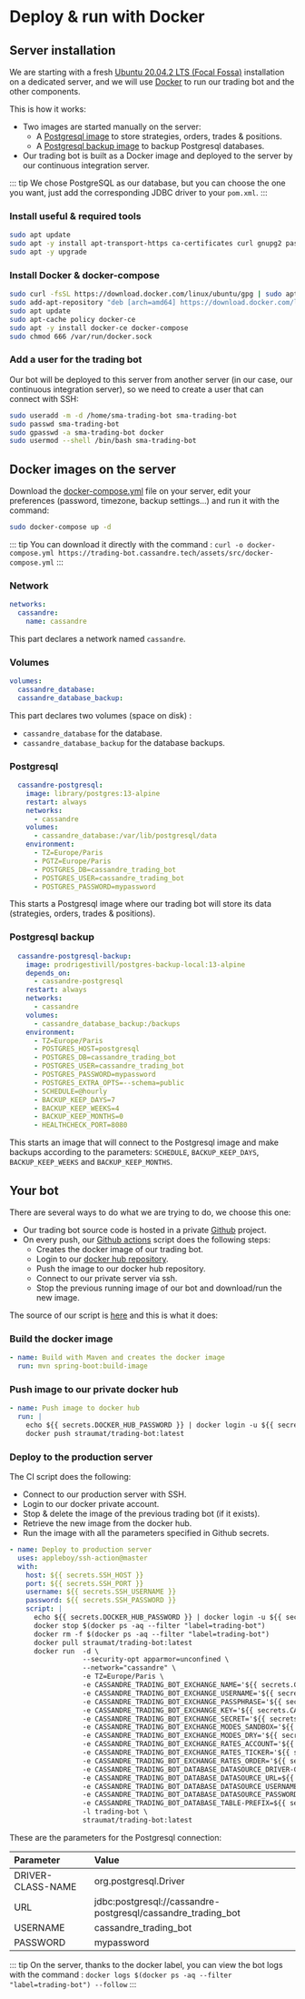 # Deploy & run with Docker

## Server installation
We are starting with a fresh [Ubuntu 20.04.2 LTS (Focal Fossa)](https://releases.ubuntu.com/20.04/) installation on a dedicated server, and we will use [Docker](https://www.docker.com/) to run our trading bot and the other components.

This is how it works:

* Two images are started manually on the server:
  * A [Postgresql image](https://hub.docker.com/_/postgres) to store strategies, orders, trades & positions.
  * A [Postgresql backup image](https://hub.docker.com/r/prodrigestivill/postgres-backup-local) to backup Postgresql databases.
* Our trading bot is built as a Docker image and deployed to the server by our continuous integration server.

::: tip
We chose PostgreSQL as our database, but you can choose the one you want, just add the corresponding JDBC driver to your `pom.xml`.
:::

### Install useful & required tools
```bash
sudo apt update
sudo apt -y install apt-transport-https ca-certificates curl gnupg2 pass software-properties-common
sudo apt -y upgrade
```

### Install Docker & docker-compose
```bash
sudo curl -fsSL https://download.docker.com/linux/ubuntu/gpg | sudo apt-key add -
sudo add-apt-repository "deb [arch=amd64] https://download.docker.com/linux/ubuntu $(lsb_release -cs) stable"
sudo apt update
sudo apt-cache policy docker-ce
sudo apt -y install docker-ce docker-compose
sudo chmod 666 /var/run/docker.sock
```

### Add a user for the trading bot
Our bot will be deployed to this server from another server (in our case, our continuous integration server), so we need to create a user that can connect with SSH:

```bash
sudo useradd -m -d /home/sma-trading-bot sma-trading-bot
sudo passwd sma-trading-bot
sudo gpasswd -a sma-trading-bot docker
sudo usermod --shell /bin/bash sma-trading-bot
```

## Docker images on the server
Download the [docker-compose.yml](/assets/src/docker-compose.yml) file on your server, edit your preferences (password, timezone, backup settings...) and run it with the command:

```bash
sudo docker-compose up -d
```

::: tip
You can download it directly with the command : `curl -o docker-compose.yml https://trading-bot.cassandre.tech/assets/src/docker-compose.yml`
:::

### Network
```yaml
networks:
  cassandre:
    name: cassandre
```

This part declares a network named `cassandre`.

### Volumes
```yaml
volumes:
  cassandre_database:
  cassandre_database_backup:
```

This part declares two volumes (space on disk) :

* `cassandre_database` for the database.
* `cassandre_database_backup` for the database backups.

### Postgresql
```yaml
  cassandre-postgresql:
    image: library/postgres:13-alpine
    restart: always
    networks:
      - cassandre
    volumes:
      - cassandre_database:/var/lib/postgresql/data
    environment:
      - TZ=Europe/Paris
      - PGTZ=Europe/Paris
      - POSTGRES_DB=cassandre_trading_bot
      - POSTGRES_USER=cassandre_trading_bot
      - POSTGRES_PASSWORD=mypassword
```

This starts a Postgresql image where our trading bot will store its data (strategies, orders, trades & positions).

### Postgresql backup
```yaml
  cassandre-postgresql-backup:
    image: prodrigestivill/postgres-backup-local:13-alpine
    depends_on:
      - cassandre-postgresql
    restart: always
    networks:
      - cassandre
    volumes:
      - cassandre_database_backup:/backups
    environment:
      - TZ=Europe/Paris
      - POSTGRES_HOST=postgresql
      - POSTGRES_DB=cassandre_trading_bot
      - POSTGRES_USER=cassandre_trading_bot
      - POSTGRES_PASSWORD=mypassword
      - POSTGRES_EXTRA_OPTS=--schema=public
      - SCHEDULE=@hourly
      - BACKUP_KEEP_DAYS=7
      - BACKUP_KEEP_WEEKS=4
      - BACKUP_KEEP_MONTHS=0
      - HEALTHCHECK_PORT=8080
```

This starts an image that will connect to the Postgresql image and make backups according to the parameters: `SCHEDULE`, `BACKUP_KEEP_DAYS`, `BACKUP_KEEP_WEEKS` and `BACKUP_KEEP_MONTHS`.

## Your bot
There are several ways to do what we are trying to do, we choose this one:

* Our trading bot source code is hosted in a private [Github](https://github.com/) project.
* On every push, our [Github actions](https://github.com/features/actions) script does the following steps:  
  * Creates the docker image of our trading bot.
  * Login to our [docker hub repository](https://hub.docker.com/).
  * Push the image to our docker hub repository.
  * Connect to our private server via ssh.
  * Stop the previous running image of our bot and download/run the new image.

The source of our script is [here](/assets/src/deployment.yml) and this is what it does:

### Build the docker image
```yaml
- name: Build with Maven and creates the docker image
  run: mvn spring-boot:build-image
```

### Push image to our private docker hub
```yaml
- name: Push image to docker hub
  run: |
    echo ${{ secrets.DOCKER_HUB_PASSWORD }} | docker login -u ${{ secrets.DOCKER_HUB_USERNAME }} --password-stdin
    docker push straumat/trading-bot:latest
```

### Deploy to the production server
The CI script does the following:

* Connect to our production server with SSH.
* Login to our docker private account.
* Stop & delete the image of the previous trading bot (if it exists).
* Retrieve the new image from the docker hub.
* Run the image with all the parameters specified in Github secrets.

```yaml
- name: Deploy to production server
  uses: appleboy/ssh-action@master
  with:
    host: ${{ secrets.SSH_HOST }}
    port: ${{ secrets.SSH_PORT }}
    username: ${{ secrets.SSH_USERNAME }}
    password: ${{ secrets.SSH_PASSWORD }}
    script: |
      echo ${{ secrets.DOCKER_HUB_PASSWORD }} | docker login -u ${{ secrets.DOCKER_HUB_USERNAME }} --password-stdin
      docker stop $(docker ps -aq --filter "label=trading-bot")
      docker rm -f $(docker ps -aq --filter "label=trading-bot")
      docker pull straumat/trading-bot:latest
      docker run  -d \
                  --security-opt apparmor=unconfined \
                  --network="cassandre" \
                  -e TZ=Europe/Paris \
                  -e CASSANDRE_TRADING_BOT_EXCHANGE_NAME='${{ secrets.CASSANDRE_TRADING_BOT_EXCHANGE_NAME }}' \
                  -e CASSANDRE_TRADING_BOT_EXCHANGE_USERNAME='${{ secrets.CASSANDRE_TRADING_BOT_EXCHANGE_USERNAME }}' \
                  -e CASSANDRE_TRADING_BOT_EXCHANGE_PASSPHRASE='${{ secrets.CASSANDRE_TRADING_BOT_EXCHANGE_PASSPHRASE }}' \
                  -e CASSANDRE_TRADING_BOT_EXCHANGE_KEY='${{ secrets.CASSANDRE_TRADING_BOT_EXCHANGE_KEY }}' \
                  -e CASSANDRE_TRADING_BOT_EXCHANGE_SECRET='${{ secrets.CASSANDRE_TRADING_BOT_EXCHANGE_SECRET }}' \
                  -e CASSANDRE_TRADING_BOT_EXCHANGE_MODES_SANDBOX='${{ secrets.CASSANDRE_TRADING_BOT_EXCHANGE_MODES_SANDBOX }}' \
                  -e CASSANDRE_TRADING_BOT_EXCHANGE_MODES_DRY='${{ secrets.CASSANDRE_TRADING_BOT_EXCHANGE_MODES_DRY }}' \
                  -e CASSANDRE_TRADING_BOT_EXCHANGE_RATES_ACCOUNT='${{ secrets.CASSANDRE_TRADING_BOT_EXCHANGE_RATES_ACCOUNT }}' \
                  -e CASSANDRE_TRADING_BOT_EXCHANGE_RATES_TICKER='${{ secrets.CASSANDRE_TRADING_BOT_EXCHANGE_RATES_TICKER }}' \
                  -e CASSANDRE_TRADING_BOT_EXCHANGE_RATES_ORDER='${{ secrets.CASSANDRE_TRADING_BOT_EXCHANGE_RATES_ORDER }}' \
                  -e CASSANDRE_TRADING_BOT_DATABASE_DATASOURCE_DRIVER-CLASS-NAME=${{ secrets.CASSANDRE_TRADING_BOT_DATABASE_DATASOURCE_DRIVER_CLASS_NAME }} \
                  -e CASSANDRE_TRADING_BOT_DATABASE_DATASOURCE_URL=${{ secrets.CASSANDRE_TRADING_BOT_DATABASE_DATASOURCE_URL }} \
                  -e CASSANDRE_TRADING_BOT_DATABASE_DATASOURCE_USERNAME=${{ secrets.CASSANDRE_TRADING_BOT_DATABASE_DATASOURCE_USERNAME }} \
                  -e CASSANDRE_TRADING_BOT_DATABASE_DATASOURCE_PASSWORD=${{ secrets.CASSANDRE_TRADING_BOT_DATABASE_DATASOURCE_PASSWORD }} \
                  -e CASSANDRE_TRADING_BOT_DATABASE_TABLE-PREFIX=${{ secrets.CASSANDRE_TRADING_BOT_DATABASE_TABLE_PREFIX }} \
                  -l trading-bot \
                  straumat/trading-bot:latest
```

These are the parameters for the Postgresql connection:

| Parameter | Value |
| :--- | :--- |
| DRIVER-CLASS-NAME | org.postgresql.Driver |
| URL | jdbc:postgresql://cassandre-postgresql/cassandre\_trading\_bot |
| USERNAME | cassandre\_trading\_bot |
| PASSWORD | mypassword |

::: tip
On the server, thanks to the docker label, you can view the bot logs with the command : `docker logs $(docker ps -aq --filter "label=trading-bot") --follow`
:::
